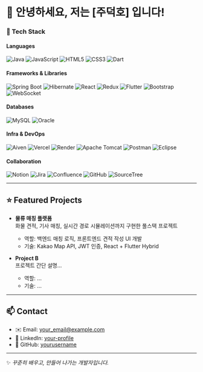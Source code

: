 # 👋 안녕하세요, 저는 [주덕호] 입니다!


### 🔧 Tech Stack

#### Languages
![Java](https://img.shields.io/badge/Java-007396?style=flat&logo=java&logoColor=white)
![JavaScript](https://img.shields.io/badge/JavaScript-F7DF1E?style=flat&logo=javascript&logoColor=black)
![HTML5](https://img.shields.io/badge/HTML5-E34F26?style=flat&logo=html5&logoColor=white)
![CSS3](https://img.shields.io/badge/CSS3-1572B6?style=flat&logo=css3&logoColor=white)
![Dart](https://img.shields.io/badge/Dart-0175C2?style=flat&logo=dart&logoColor=white)

#### Frameworks & Libraries
![Spring Boot](https://img.shields.io/badge/Spring%20Boot-6DB33F?style=flat&logo=springboot&logoColor=white)
![Hibernate](https://img.shields.io/badge/Hibernate-59666C?style=flat&logo=hibernate&logoColor=white)
![React](https://img.shields.io/badge/React-61DAFB?style=flat&logo=react&logoColor=black)
![Redux](https://img.shields.io/badge/Redux-764ABC?style=flat&logo=redux&logoColor=white)
![Flutter](https://img.shields.io/badge/Flutter-02569B?style=flat&logo=flutter&logoColor=white)
![Bootstrap](https://img.shields.io/badge/Bootstrap-7952B3?style=flat&logo=bootstrap&logoColor=white)
![WebSocket](https://img.shields.io/badge/WebSocket-STOMP-FF69B4?style=flat)

#### Databases
![MySQL](https://img.shields.io/badge/MySQL-4479A1?style=flat&logo=mysql&logoColor=white)
![Oracle](https://img.shields.io/badge/Oracle-F80000?style=flat&logo=oracle&logoColor=white)

#### Infra & DevOps
![Aiven](https://img.shields.io/badge/Aiven-FF5A5F?style=flat&logo=aiven&logoColor=white)
![Vercel](https://img.shields.io/badge/Vercel-000000?style=flat&logo=vercel&logoColor=white)
![Render](https://img.shields.io/badge/Render-46E3B7?style=flat&logo=render&logoColor=white)
![Apache Tomcat](https://img.shields.io/badge/Tomcat-F8DC75?style=flat&logo=apache-tomcat&logoColor=black)
![Postman](https://img.shields.io/badge/Postman-FF6C37?style=flat&logo=postman&logoColor=white)
![Eclipse](https://img.shields.io/badge/Eclipse%20IDE-2C2255?style=flat&logo=eclipseide&logoColor=white)

#### Collaboration
![Notion](https://img.shields.io/badge/Notion-000000?style=flat&logo=notion&logoColor=white)
![Jira](https://img.shields.io/badge/Jira-0052CC?style=flat&logo=jira&logoColor=white)
![Confluence](https://img.shields.io/badge/Confluence-172B4D?style=flat&logo=confluence&logoColor=white)
![GitHub](https://img.shields.io/badge/GitHub-181717?style=flat&logo=github&logoColor=white)
![SourceTree](https://img.shields.io/badge/SourceTree-0052CC?style=flat&logo=sourcetree&logoColor=white)


---

## ⭐ Featured Projects
- **물류 매칭 플랫폼**  
  화물 견적, 기사 매칭, 실시간 경로 시뮬레이션까지 구현한 풀스택 프로젝트  
  - 역할: 백엔드 매칭 로직, 프론트엔드 견적 작성 UI 개발  
  - 기술: Kakao Map API, JWT 인증, React + Flutter Hybrid  

- **Project B**  
  프로젝트 간단 설명...  
  - 역할: ...  
  - 기술: ...

---

## 📫 Contact
- ✉️ Email: your_email@example.com  
- 💼 LinkedIn: [your-profile](https://www.linkedin.com/in/your-profile)  
- 📌 GitHub: [yourusername](https://github.com/yourusername)  

---

✨ *꾸준히 배우고, 만들어 나가는 개발자입니다.*  
